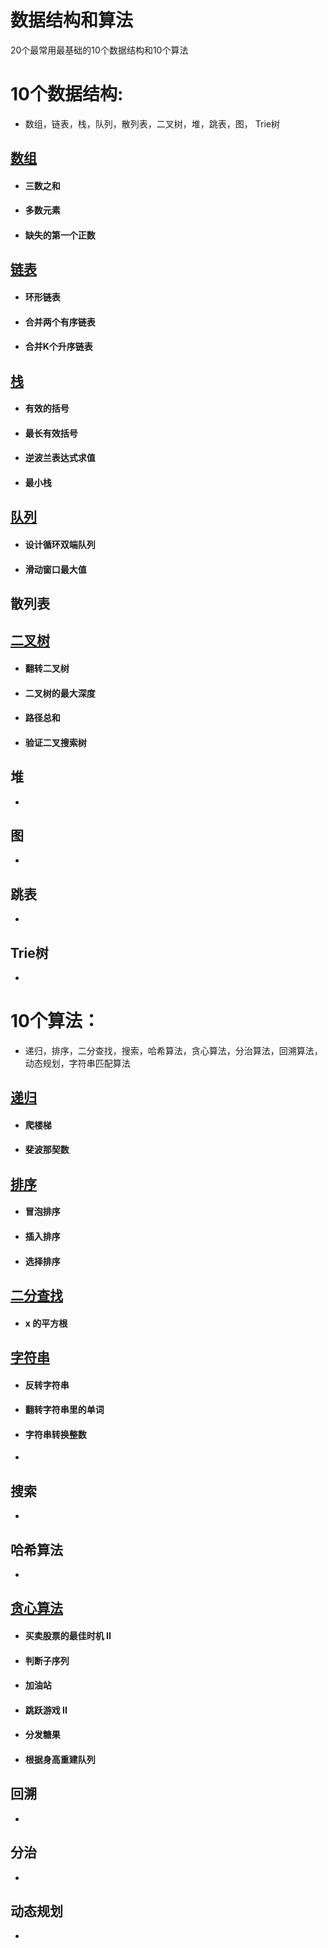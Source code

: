 # 数据结构和算法

20个最常用最基础的10个数据结构和10个算法

# 10个数据结构: 

- 数组，链表，栈，队列，散列表，二叉树，堆，跳表，图， Trie树  

## [数组](https://github.com/guan997/LeetCode/blob/master/javascript/01_array.md)

- #### 三数之和

- #### 多数元素

- #### 缺失的第一个正数

## [链表](https://github.com/guan997/LeetCode/blob/master/javascript/07_linkedlist.md)

- #### 环形链表

- #### 合并两个有序链表

- #### 合并K个升序链表

## [栈](https://github.com/guan997/LeetCode/blob/master/javascript/03_stack.md)

- #### 有效的括号
- #### 最长有效括号
- #### 逆波兰表达式求值
- #### 最小栈

## [队列](https://github.com/guan997/LeetCode/blob/master/javascript/04_queue.md)

- #### 设计循环双端队列

- #### 滑动窗口最大值

## 散列表



## [二叉树](https://github.com/guan997/LeetCode/blob/master/javascript/09_tree.md)

- #### 翻转二叉树

- #### 二叉树的最大深度

- #### 路径总和

- #### 验证二叉搜索树

## 堆

- 

## 图

- 

## 跳表

- 

## Trie树  

- 

# 10个算法： 

- 递归，排序，二分查找，搜索，哈希算法，贪心算法，分治算法，回溯算法，动态规划，字符串匹配算法  

## [递归](https://github.com/guan997/LeetCode/blob/master/javascript/05_recursion.md)

- #### 爬楼梯

- #### 斐波那契数

## [排序](https://github.com/guan997/LeetCode/blob/master/javascript/06_sort.md)

- #### 冒泡排序

- #### 插入排序

- #### 选择排序

## [二分查找](https://github.com/guan997/LeetCode/blob/master/javascript/07_binary.md)

- #### x 的平方根

## [字符串](https://github.com/guan997/LeetCode/blob/master/javascript/08_string.md)

- #### 反转字符串

- #### 翻转字符串里的单词

- #### 字符串转换整数  

- 

## 搜索

- 

## 哈希算法

- 

## [贪心算法](https://github.com/guan997/LeetCode/blob/master/javascript/10_greedy.md)

- #### 买卖股票的最佳时机 II

- #### 判断子序列

- #### 加油站

- #### 跳跃游戏 II

- #### 分发糖果

- #### 根据身高重建队列

## 回溯

- 

## 分治

- 

## 动态规划

- 